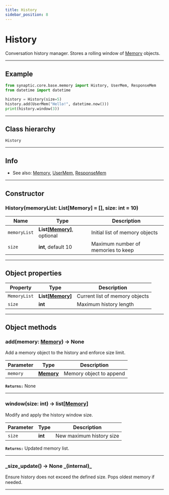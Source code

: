 ```yaml
---
title: History
sidebar_position: 8
---
```


# History

Conversation history manager. Stores a rolling window of [Memory](/api/core/base/memory) objects.

---

## Example

```python
from synaptic.core.base.memory import History, UserMem, ResponseMem
from datetime import datetime

history = History(size=5)
history.add(UserMem("Hello!", datetime.now()))
print(history.window(3))
```

---

## Class hierarchy

```
History
```

---

## Info

- See also: [Memory](/api/core/base/memory),
  [UserMem](/api/core/base/user-memory), [ResponseMem](/api/core/base/response-memory)

---

## Constructor

### History(memoryList: List[Memory] = [], size: int = 10)

| Name         | Type                                                  | Description                        |
| ------------ | ----------------------------------------------------- | ---------------------------------- |
| `memoryList` | **List\[[Memory](/api/core/base/memory)\]**, optional | Initial list of memory objects     |
| `size`       | **int**, default 10                                   | Maximum number of memories to keep |

---

## Object properties

| Property     | Type                                        | Description                    |
| ------------ | ------------------------------------------- | ------------------------------ |
| `MemoryList` | **List\[[Memory](/api/core/base/memory)\]** | Current list of memory objects |
| `size`       | **int**                                     | Maximum history length         |

---

## Object methods

### add(memory: [Memory](/api/core/base/memory)) → None

Add a memory object to the history and enforce size limit.

| Parameter | Type                                | Description             |
| --------- | ----------------------------------- | ----------------------- |
| `memory`  | **[Memory](/api/core/base/memory)** | Memory object to append |

**`Returns:`** None

---

### window(size: int) → list\[[Memory](/api/core/base/memory)\]

Modify and apply the history window size.

| Parameter | Type    | Description              |
| --------- | ------- | ------------------------ |
| `size`    | **int** | New maximum history size |

**`Returns:`** Updated memory list.

---

### _size_update() → None _(internal)\_

Ensure history does not exceed the defined size. Pops oldest memory if needed.

---
